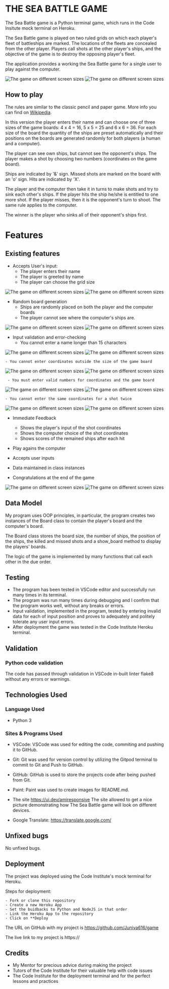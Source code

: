 # THE SEA BATTLE GAME

The Sea Battle game is a Python terminal game, which runs in the Code Insitute mock terminal on Heroku.

The Sea Battle game is played on two ruled grids on which each player's fleet of battleships are marked. The locations of the fleets are concealed from the other player. Players call shots at the other player's ships, and the objective of the game is to destroy the opposing player's fleet.

The application provides a working the Sea Battle game for a single user to play against the computer.

 ![The game on different screen sizes](./readme-files/md-screens.png)
 ![The game on different screen sizes](https://juniva616.github.io/game/readme-files/md-screens.png) 

## How to play

The rules are similar to the classic pencil and paper game. More info you can find on [Wikipedia](https://en.wikipedia.org/wiki/Battleship_(game)).

In this version the player enters their name and can choose one of three sizes of the game boards: 4 x 4 = 16, 5 x 5 = 25 and 6 x 6 = 36.
For each size of the board the quantity of the ships are preset automatically and their positions on the boards are generated randomly for both players
(a human and a computer).

The player can see own ships, but cannot see  the opponent's ships. The player makes a shot by choosing two numbers (coordinates on the game board). 

Ships are indicated by '&' sign.  Missed shots are marked on the board with an 'o' sign. Hits are indicated by 'X'.

The player and the computer then take it in turns to make shots and try to sink each other's ships. If the player hits the ship he/she is entitled to one more shot. If the player misses, then it is the opponent's turn to shoot. The same rule applies to the computer.

The winner is the player who sinks all of their opponent's ships first.
 
 
# Features


## Existing features
- Accepts User's input: 
    - The player enters their name
    - The player is greeted by name
    - The player can choose the grid size
   

 ![The game on different screen sizes](./readme-files/md-maria16.png)
 ![The game on different screen sizes](https://juniva616.github.io/game/readme-files/md-maria16.png)    

- Random board generation
    - Ships are randomly placed on both the player and the computer boards
    - The player cannot see where the computer's ships are.

 ![The game on different screen sizes](./readme-files/md-shot.png)
 ![The game on different screen sizes](https://juniva616.github.io/game/readme-files/md-shot.png)  

- Input validation and error-checking
    - You cannot enter a name longer than 15 characters

![The game on different screen sizes](./readme-files/md-longname.png)
 ![The game on different screen sizes](https://juniva616.github.io/game/readme-files/md-longname.png) 

    - You cannot enter coordinates outside the size of the game board
![The game on different screen sizes](./readme-files/md-coord.png)
 ![The game on different screen sizes](https://juniva616.github.io/game/readme-files/md-coord.png)  

     - You must enter valid numbers for coordinates and the game board

 ![The game on different screen sizes](./readme-files/md-invaliddata.png)
 ![The game on different screen sizes](https://juniva616.github.io/game/readme-files/md-invaliddata.png)  


    - You cannot enter the same coordinates for a shot twice  

 ![The game on different screen sizes](./readme-files/md-already.png)
 ![The game on different screen sizes](https://juniva616.github.io/game/readme-files/md-already.png)    

- Immediate Feedback 
    - Shows the player's input of the shot coordinates 
    - Shows the computer choice of the shot coordinates
    - Shows scores of the remained ships after each hit

- Play agains the computer
- Accepts user inputs
- Data maintained in  class instances
- Congratulations at the end of the game

 ![The game on different screen sizes](./readme-files/md-gameover.png)
 ![The game on different screen sizes](https://juniva616.github.io/game/readme-files/md-gameover.png)  

## Data Model

My program uses OOP principles, in particular, the program creates two instances of the Board class to contain the player's board and the computer's board.

The Board class stores the board size,  the number of ships, the position of the ships, the killed and missed shots and a show_board method to display the players' boards.

The logic of the game is implemented by many functions that call each other in the due order.

## Testing

- The program has been tested in VSCode editor and successfully run many times in its terminal.
- The program was run many times during debugging and I confirm that the program works well, without any breaks or errors.
- Input validation, implemented in the program, tested by entering invalid data for each of input position and proves to adequately and politely tolerate any user input errors.
- After deployment the game was tested in the Code Institute Heroku terminal.

## Validation
### Python code validation

The code has passed through validation in VSCode in-built linter flake8 without any errors or warnings.
 

## Technologies Used

### Language Used
- Python 3

### Sites & Programs Used

- VSCode:
VSCode was used for editing the code, commiting and pushing it to GitHub.

- Git:
Git was used for version control by utilizing the Gitpod terminal to commit to Git and Push to GitHub.

- GitHub:
GitHub is used to store the projects code after being pushed from Git.

- Paint:
Paint was used to create images for README.md.

- The site https://ui.dev/amiresponsive
The site allowed to get a nice picture demonstrating how The Sea Battle game will look on different devices.

- Google Translate:
https://translate.google.com/

 
## Unfixed bugs
No unfixed bugs.

## Deployment

The project was deployed using the Code Institute's mock terminal for Heroku.

Steps for deployment:

    - Fork or clone this repository
    - Create a new Heroku App
    - Set the buidbacks to Python and NodeJS in that order
    - Link the Heroku App to the repository
    - Click on **Deploy
 

The URL on GitHub with my project is https://github.com/Juniva616/game

The live link to my project is https://

## Credits
- My Mentor for precious advice during making the project
- Tutors of the Code Institute for their valuable help with code issues
- The Code Institute for the deployment terminal and for the perfect lessons and practices